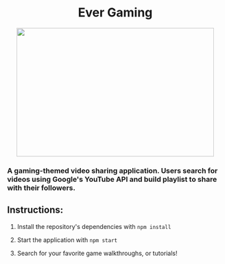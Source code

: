 <h1 align="center"> Ever Gaming</h1>

<p align="center">
  <img width="460" height="300" src="https://github.com/suttonau/ever-gaming-frontend/blob/master/src/Components/evergaming-logo.png">
</p>

### A gaming-themed video sharing application. Users search for videos using Google's YouTube API and build playlist to share with their followers.

## Instructions: 
1. Install the repository's dependencies with ```npm install``` 
 
2. Start the application with ```npm start``` 

3. Search for your favorite game walkthroughs, or tutorials!
